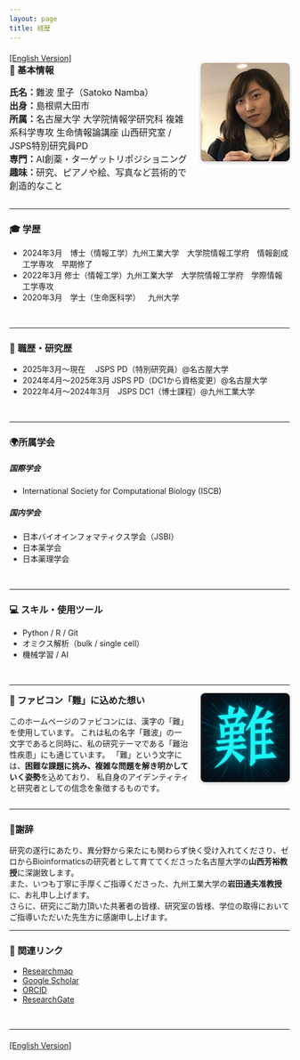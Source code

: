 ```yaml
---
layout: page
title: 経歴
---
```


<div style="margin-top: 20px;">
  <a href="/en/about.html">[English Version]</a>
</div>

<!-- 🧬 基本情報 -->
<div style="display: flex; align-items: flex-start; gap: 20px; flex-wrap: wrap;">

  <!-- 左側：基本情報 -->
  <div style="flex: 1; min-width: 250px;">
    <h3 style="margin-top: 0; font-weight: bold;">🧬 基本情報</h3>
    <ul style="list-style: none; padding-left: 0; font-size: 1rem;">
      <li><strong>氏名：</strong>難波 里子（Satoko Namba）</li>
      <li><strong>出身：</strong>島根県大田市</li>
      <li><strong>所属：</strong>名古屋大学 大学院情報学研究科 複雑系科学専攻 生命情報論講座 山西研究室 / JSPS特別研究員PD</li>
      <li><strong>専門：</strong>AI創薬・ターゲットリポジショニング</li>
      <li><strong>趣味：</strong>研究、ピアノや絵、写真など芸術的で創造的なこと</li>
    </ul>
  </div>

  <!-- 右側：顔写真 -->
  <div style="flex-shrink: 0;">
    <img src="/assets/profile.jpg" alt="プロフィール写真" style="width: 160px; height: auto; border-radius: 8px; box-shadow: 0 2px 6px rgba(0,0,0,0.2);">
  </div>

</div>

---

### 🎓 **学歴**  
- 2024年3月 博士（情報工学）九州工業大学　大学院情報工学府　情報創成工学専攻　早期修了  
- 2022年3月  修士（情報工学）九州工業大学　大学院情報工学府　学際情報工学専攻  
- 2020年3月 学士（生命医科学） 九州大学  
<br>

---

### 🧪 **職歴・研究歴**  
- 2025年3月〜現在      JSPS PD（特別研究員）@名古屋大学  
- 2024年4月〜2025年3月 JSPS PD（DC1から資格変更）@名古屋大学  
- 2022年4月〜2024年3月 JSPS DC1（博士課程）@九州工業大学  
<br>

---

### 🌍**所属学会**
##### 国際学会
- International Society for Computational Biology (ISCB)

##### 国内学会
- 日本バイオインフォマティクス学会（JSBI）
- 日本薬学会
- 日本薬理学会
<br>

---

### 💻 **スキル・使用ツール**  
- Python / R / Git
- オミクス解析（bulk / single cell）
- 機械学習 / AI
<br>

---

<!-- 🎴 ファビコン「難」に込めた想い -->
<div style="display: flex; align-items: flex-start; gap: 20px; flex-wrap: wrap;">

  <!-- 左側：文章 -->
  <div style="flex: 1; min-width: 250px;">
    <h3 style="margin-top: 0; font-weight: bold;">🎴 ファビコン「難」に込めた想い</h3>
    <p>このホームページのファビコンには、漢字の「難」を使用しています。  
    これは私の名字「難波」の一文字であると同時に、私の研究テーマである「難治性疾患」にも通じています。  
    「難」という文字には、<strong>困難な課題に挑み、複雑な問題を解き明かしていく姿勢</strong>を込めており、  
    私自身のアイデンティティと研究者としての信念を象徴するものです。</p>
  </div>

  <!-- 右側：ファビコン画像 -->
  <div style="flex-shrink: 0;">
    <img src="/favicon.ico" alt="favicon" style="width: 160px; height: 160px; border-radius: 8px; box-shadow: 0 2px 6px rgba(0,0,0,0.2);">
  </div>

</div>

---

### 🙇**謝辞**
研究の遂行にあたり、異分野から来たにも関わらず快く受け入れてくださり、ゼロからBioinformaticsの研究者として育ててくださった名古屋大学の**山西芳裕教授**に深謝致します。  
また、いつも丁寧に手厚くご指導くださった、九州工業大学の**岩田通夫准教授**に、お礼申し上げます。  
さらに、研究にご助力頂いた共著者の皆様、研究室の皆様、学位の取得においてご指導いただいた先生方に感謝申し上げます。
<br>

---

### 🔗 **関連リンク**  
- [Researchmap](https://researchmap.jp/namba_satoko)  
- [Google Scholar](https://scholar.google.com/citations?hl=ja&user=Oo9a2h8AAAAJ)
- [ORCID](https://orcid.org/0000-0003-1873-8639)
- [ResearchGate](https://www.researchgate.net/profile/Satoko-Namba-2)
<br>

---

<div style="margin-top: 20px;">
  <a href="/en/about.html">[English Version]</a>
</div>
